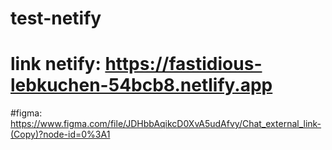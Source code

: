 # test-netify
# link netify: https://fastidious-lebkuchen-54bcb8.netlify.app

#figma: https://www.figma.com/file/JDHbbAqikcD0XvA5udAfvy/Chat_external_link-(Copy)?node-id=0%3A1
